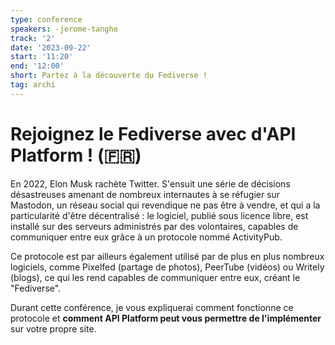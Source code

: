 ```yaml
---
type: conference
speakers: -jerome-tanghe
track: '2'
date: '2023-09-22'
start: '11:20'
end: '12:00'
short: Partez à la découverte du Fediverse !
tag: archi
---
```


# Rejoignez le Fediverse avec d'API Platform ! (🇫🇷) 

En 2022, Elon Musk rachète Twitter. S'ensuit une série de décisions désastreuses amenant de nombreux internautes à se réfugier sur Mastodon, un réseau social qui revendique ne pas être à vendre, et qui a la particularité d'être décentralisé : le logiciel, publié sous licence libre, est installé sur des serveurs administrés par des volontaires, capables de communiquer entre eux grâce à un protocole nommé ActivityPub.

Ce protocole est par ailleurs également utilisé par de plus en plus nombreux logiciels, comme Pixelfed (partage de photos), PeerTube (vidéos) ou Writely (blogs), ce qui les rend capables de communiquer entre eux, créant le "Fediverse".

Durant cette conférence, je vous expliquerai comment fonctionne ce protocole et **comment API Platform peut vous permettre de l'implémenter** sur votre propre site.

